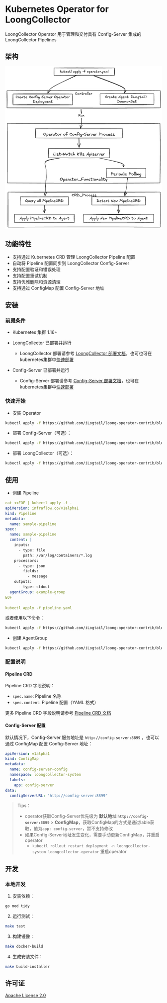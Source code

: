 # Kubernetes Operator for LoongCollector

LoongCollector Operator 用于管理和交付具有 Config-Server 集成的 LoongCollector Pipelines

## 架构

![architecture-design](docs/image/architecture-design.png)

## 功能特性

- 支持通过 Kubernetes CRD 管理 LoongCollector Pipeline 配置
- 自动将 Pipeline 配置同步到 LoongCollector Config-Server
- 支持配置验证和错误处理
- 支持配置重试机制
- 支持优雅删除和资源清理
- 支持通过 ConfigMap 配置 Config-Server 地址

## 安装

### 前提条件

- Kubernetes 集群 1.16+
- LoongCollector 已部署并运行
  - LoongCollector 部署请参考 [LoongCollector 部署文档](https://ilogtail.gitbook.io/ilogtail-docs/installation/start-with-k8s)，也可也可在kubernetes集群中[快速部署](config/samples/loongcollector.yaml)
- Config-Server 已部署并运行

  - Config-Server 部署请参考 [Config-Server 部署文档](https://github.com/iLogtail/ConfigServer)，也可在kubernetes集群中[快速部署](config/samples/config-server/config-server.yaml)

### 快速开始

- 安装 Operator
```bash
kubectl apply -f https://github.com/iLogtail/loong-operator-contrib/blob/main/dist/install.yaml
```

- 部署 Config-Server（可选）：

```bash
kubectl apply -f https://github.com/iLogtail/loong-operator-contrib/blob/main/config/samples/infraflow_v1alpha1_pipeline.yaml
```

- 部署 LoongCollector（可选）：

```bash
kubectl apply -f https://github.com/iLogtail/loong-operator-contrib/blob/main/config/samples/loongcollector.yaml
```

## 使用

- 创建 Pipeline

```yaml
cat <<EOF | kubectl apply -f -
apiVersion: infraflow.co/v1alpha1
kind: Pipeline
metadata:
  name: sample-pipeline
spec:
  name: sample-pipeline
  content: |
    inputs:
      - type: file
        path: /var/log/containers/*.log
    processors:
      - type: json
        fields:
          - message
    outputs:
      - type: stdout
  agentGroup: example-group
EOF

kubectl apply -f pipeline.yaml
```
或者使用以下命令：
```bash
kubectl apply -f https://github.com/iLogtail/loong-operator-contrib/blob/main/config/samples/infraflow_v1alpha1_pipeline.yaml
```

- 创建 AgentGroup

```bash
kubectl apply -f https://github.com/iLogtail/loong-operator-contrib/blob/main/config/samples/infraflow_v1alpha1_agentgroup.yaml.yaml
```

### 配置说明

#### Pipeline CRD

Pipeline CRD 字段说明：

- `spec.name`: Pipeline 名称
- `spec.content`: Pipeline 配置（YAML 格式）

更多 Pipeline CRD 字段说明请参考 [Pipeline CRD 文档](docs/pipeline-fields.md)
#### Config-Server 配置

默认情况下，Config-Server 服务地址是 `http://config-server:8899` ，也可以通过 ConfigMap 配置 Config-Server 地址：

```yaml
apiVersion: v1alpha1
kind: ConfigMap
metadata:
  name: config-server-config
  namespace: loongcollector-system
  labels:
    app: config-server
data:
  configServerURL: "http://config-server:8899"
```
> Tips：
>- operator获取Config-Server优先级为 **默认地址 `http://config-server:8899`** > **ConfigMap**，获取ConfigMap的方式是通过lable获取，值为`app: config-server`，暂不支持修改
>- 如果Config-Server地址发生变化，需要手动更新ConfigMap，并重启operator
>   - `kubectl rollout restart deployment -n loongcollector-system loongcollector-operator` 重启operator

## 开发

### 本地开发

1. 安装依赖：

```bash
go mod tidy
```

2. 运行测试：

```bash
make test
```

3. 构建镜像：

```bash
make docker-build
```

4. 生成安装文件：

```bash
make build-installer
```

## 许可证

[Apache License 2.0](LICENSE)